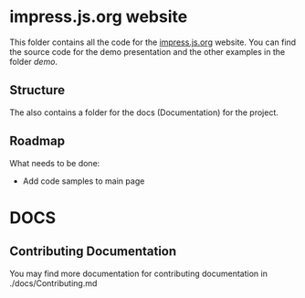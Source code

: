# impress.js.org website
This folder contains all the code for the [impress.js.org](https://impress.js.org) website. You can find the source code for the demo presentation and the other examples in the folder *demo*.

## Structure
The also contains a folder for the docs (Documentation) for the project.

## Roadmap
What needs to be done:
- Add code samples to main page

# DOCS
## Contributing Documentation
You may find more documentation for contributing documentation in ./docs/Contributing.md